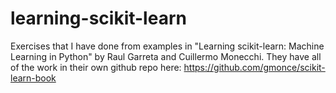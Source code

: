 # learning-scikit-learn
Exercises that I have done from examples in "Learning scikit-learn: Machine Learning in Python" by Raul Garreta and Cuillermo Monecchi. They have all of the work in their own github repo here: https://github.com/gmonce/scikit-learn-book
